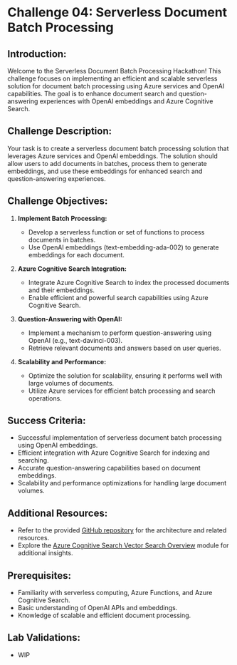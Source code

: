 # Challenge 04: Serverless Document Batch Processing 

## Introduction:

Welcome to the Serverless Document Batch Processing Hackathon! This challenge focuses on implementing an efficient and scalable serverless solution for document batch processing using Azure services and OpenAI capabilities. The goal is to enhance document search and question-answering experiences with OpenAI embeddings and Azure Cognitive Search.

## Challenge Description:

Your task is to create a serverless document batch processing solution that leverages Azure services and OpenAI embeddings. The solution should allow users to add documents in batches, process them to generate embeddings, and use these embeddings for enhanced search and question-answering experiences.

## Challenge Objectives:

1. **Implement Batch Processing:**
   - Develop a serverless function or set of functions to process documents in batches.
   - Use OpenAI embeddings (text-embedding-ada-002) to generate embeddings for each document.

2. **Azure Cognitive Search Integration:**
   - Integrate Azure Cognitive Search to index the processed documents and their embeddings.
   - Enable efficient and powerful search capabilities using Azure Cognitive Search.

3. **Question-Answering with OpenAI:**
   - Implement a mechanism to perform question-answering using OpenAI (e.g., text-davinci-003).
   - Retrieve relevant documents and answers based on user queries.

4. **Scalability and Performance:**
   - Optimize the solution for scalability, ensuring it performs well with large volumes of documents.
   - Utilize Azure services for efficient batch processing and search operations.

## Success Criteria:

- Successful implementation of serverless document batch processing using OpenAI embeddings.
- Efficient integration with Azure Cognitive Search for indexing and searching.
- Accurate question-answering capabilities based on document embeddings.
- Scalability and performance optimizations for handling large document volumes.

## Additional Resources:

- Refer to the provided [GitHub repository](https://github.com/ruoccofabrizio/azure-open-ai-embeddings-qna) for the architecture and related resources.
- Explore the [Azure Cognitive Search Vector Search Overview](https://learn.microsoft.com/en-us/azure/search/vector-search-overview) module for additional insights.


## Prerequisites:

- Familiarity with serverless computing, Azure Functions, and Azure Cognitive Search.
- Basic understanding of OpenAI APIs and embeddings.
- Knowledge of scalable and efficient document processing.

## Lab Validations: 

- WIP
